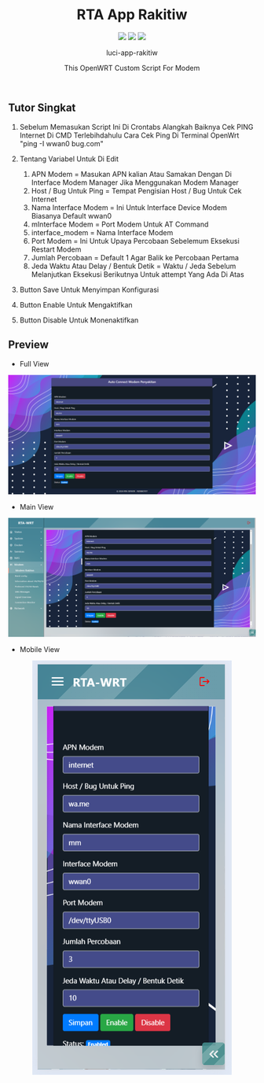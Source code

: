 <h1 align="center">
  <br>RTA App Rakitiw<br>

</h1>

  <p align="center">
	<img src="https://img.shields.io/github/actions/workflow/status/rtaserver/luci-app-rakitiw/.github%2Fworkflows%2Fbuild.yaml?logo=openwrt&label=Build%20App">
    <img src="https://img.shields.io/github/v/release/rtaserver/luci-app-rakitiw?label=Release%20App">
    <img src="https://img.shields.io/github/downloads/rtaserver/luci-app-rakitiw/total?label=Downloads&color=green">
  </p>
  

<p align="center">
luci-app-rakitiw
</p>
<p align="center">
This OpenWRT Custom Script For Modem
</p>
<br>


Tutor Singkat
---
1. Sebelum Memasukan Script Ini Di Crontabs Alangkah Baiknya Cek PING Internet Di CMD Terlebihdahulu
   Cara Cek Ping Di Terminal OpenWrt "ping -I wwan0 bug.com"
2. Tentang Variabel Untuk Di Edit

   1. APN Modem = Masukan APN kalian Atau Samakan Dengan Di Interface Modem Manager Jika Menggunakan Modem Manager
   2. Host / Bug Untuk Ping = Tempat Pengisian Host / Bug Untuk Cek Internet
   3. Nama Interface Modem = Ini Untuk Interface Device Modem Biasanya Default wwan0
   4. mInterface Modem = Port Modem Untuk AT Command
   5. interface_modem = Nama Interface Modem
   6. Port Modem = Ini Untuk Upaya Percobaan Sebelemum Eksekusi Restart Modem
   7. Jumlah Percobaan = Default 1 Agar Balik ke Percobaan Pertama
   8. Jeda Waktu Atau Delay / Bentuk Detik = Waktu / Jeda Sebelum Melanjutkan Eksekusi Berikutnya Untuk attempt Yang Ada Di Atas

3. Button Save Untuk Menyimpan Konfigurasi
4. Button Enable Untuk Mengaktifkan
5. Button Disable Untuk Monenaktifkan

Preview
---


* Full View
<p align="center">
    <img src="pc.png">
</p>

* Main View
<p align="center">
    <img src="opwrt.png">
</p>

* Mobile View
<p align="center">
    <img src="mobile.png">
</p>